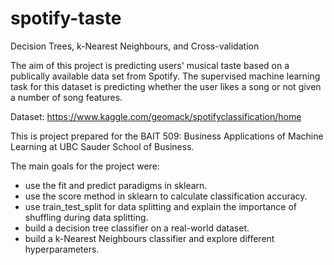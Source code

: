 # spotify-taste
Decision Trees,  k-Nearest Neighbours, and Cross-validation

The aim of this project is predicting users' musical taste based on a publically available data set from Spotify.
The supervised machine learning task for this dataset is predicting whether the user likes a song or not given a number of song features.

Dataset: https://www.kaggle.com/geomack/spotifyclassification/home

This is project prepared for the BAIT 509: Business Applications of Machine Learning at UBC Sauder School of Business.

The main goals for the project were:

- use the fit and predict paradigms in sklearn.
- use the score method in sklearn to calculate classification accuracy.
- use train_test_split for data splitting and explain the importance of shuffling during data splitting.
- build a decision tree classifier on a real-world dataset.
- build a k-Nearest Neighbours classifier and explore different hyperparameters.
